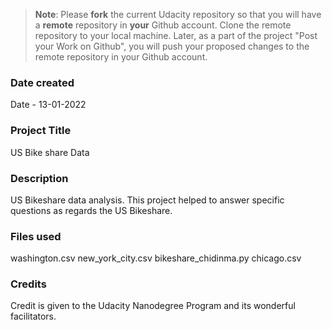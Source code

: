 >**Note**: Please **fork** the current Udacity repository so that you will have a **remote** repository in **your** Github account. Clone the remote repository to your local machine. Later, as a part of the project "Post your Work on Github", you will push your proposed changes to the remote repository in your Github account.

### Date created
Date - 13-01-2022

### Project Title
US Bike share Data

### Description
US Bikeshare data analysis. This project helped to answer specific questions as regards the US Bikeshare.

### Files used
washington.csv
new_york_city.csv
bikeshare_chidinma.py
chicago.csv

### Credits
Credit is given to the Udacity Nanodegree Program and its wonderful facilitators.

